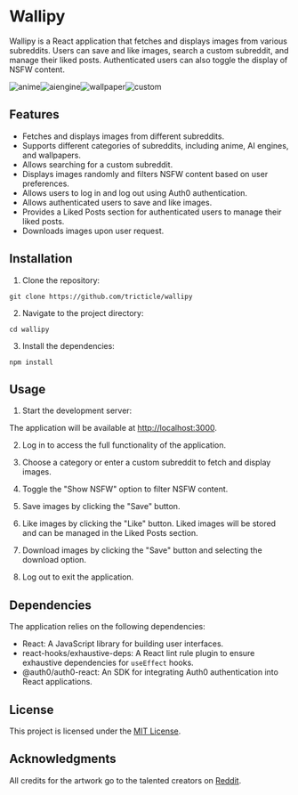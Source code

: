 # Wallipy

Wallipy is a React application that fetches and displays images from various subreddits. Users can save and like images, search a custom subreddit, and manage their liked posts. Authenticated users can also toggle the display of NSFW content.

![anime](https://github.com/tricticle/wallipy/blob/main/src/Screenshot_2023-06-14-01-15-25-30_40deb401b9ffe8e1df2f1cc5ba480b12.jpg)![aiengine](https://github.com/tricticle/wallipy/blob/main/src/Screenshot_2023-06-14-01-16-58-65_40deb401b9ffe8e1df2f1cc5ba480b12.jpg)![wallpaper](https://github.com/tricticle/wallipy/blob/main/src/Screenshot_2023-06-14-01-18-30-14_40deb401b9ffe8e1df2f1cc5ba480b12.jpg)![custom](https://github.com/tricticle/wallipy/blob/main/src/Screenshot_2023-06-14-01-21-32-25_40deb401b9ffe8e1df2f1cc5ba480b12.jpg)

## Features

- Fetches and displays images from different subreddits.
- Supports different categories of subreddits, including anime, AI engines, and wallpapers.
- Allows searching for a custom subreddit.
- Displays images randomly and filters NSFW content based on user preferences.
- Allows users to log in and log out using Auth0 authentication.
- Allows authenticated users to save and like images.
- Provides a Liked Posts section for authenticated users to manage their liked posts.
- Downloads images upon user request.

## Installation

1. Clone the repository:
```
git clone https://github.com/tricticle/wallipy
```
2. Navigate to the project directory:
```
cd wallipy
```
3. Install the dependencies:
```
npm install
```
## Usage

1. Start the development server:


The application will be available at [http://localhost:3000](http://localhost:3000).

2. Log in to access the full functionality of the application.

3. Choose a category or enter a custom subreddit to fetch and display images.

4. Toggle the "Show NSFW" option to filter NSFW content.

5. Save images by clicking the "Save" button.

6. Like images by clicking the "Like" button. Liked images will be stored and can be managed in the Liked Posts section.

7. Download images by clicking the "Save" button and selecting the download option.

8. Log out to exit the application.

## Dependencies

The application relies on the following dependencies:

- React: A JavaScript library for building user interfaces.
- react-hooks/exhaustive-deps: A React lint rule plugin to ensure exhaustive dependencies for `useEffect` hooks.
- @auth0/auth0-react: An SDK for integrating Auth0 authentication into React applications.

## License

This project is licensed under the [MIT License](LICENSE).

## Acknowledgments

All credits for the artwork go to the talented creators on [Reddit](https://www.reddit.com/).
